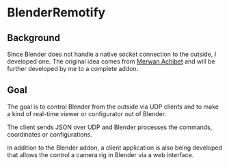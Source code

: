 # BlenderRemotify
## Background
Since Blender does not handle a native socket connection to the outside, I developed one.
The original idea comes from [Merwan Achibet](http://merwanachibet.net/blog/blender-long-running-python-scripts/) and will be further developed by me to a complete addon.

## Goal
The goal is to control Blender from the outside via UDP clients and to make a kind of real-time viewer or configurator out of Blender.

The client sends JSON over UDP and Blender processes the commands, coordinates or configurations.

In addition to the Blender addon, a client application is also being developed that allows the control a camera rig in Blender via a web interface.
